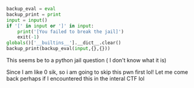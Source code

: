 ```py
backup_eval = eval
backup_print = print
input = input()
if '[' in input or ']' in input:
	print('[You failed to break the jail]')
	exit(-1)
globals()['__builtins__'].__dict__.clear()
backup_print(backup_eval(input,{},{}))
```

This seems be to a python jail question ( I don't know what it is)

Since I am like 0 sik, so i am going to skip this pwn first lol! Let me come back perhaps if I encountered this in the interal CTF lol
